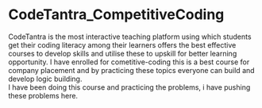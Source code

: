 # CodeTantra_CompetitiveCoding
CodeTantra is the most interactive teaching platform using which students get their coding literacy among their learners offers the best effective courses to develop skills and utilise these to upskill for better learning opportunity. I have enrolled for cometitive-coding this is a best course for company placement and by practicing these topics everyone can build and develop logic building.
<br>
I have been doing this course and practicing the problems, i have pushing these problems here.
